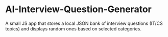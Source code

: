# AI-Interview-Question-Generator
A small JS app that stores a local JSON bank of interview questions (IT/CS topics) and displays random ones based on selected categories.
